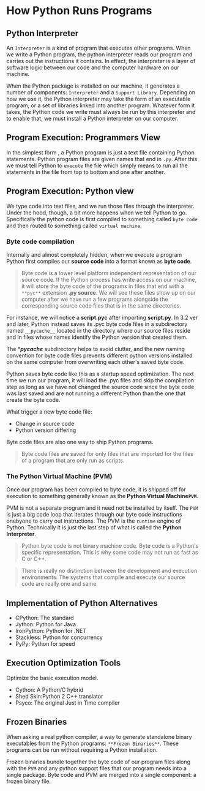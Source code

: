 # How Python Runs Programs
## Python Interpreter
An `Interpreter` is a kind of program that executes other programs. When we write a Python program, the python interpreter reads our program and carries out the instructions it contains.
In effect, the interpreter is a layer of software logic between our code and the computer hardware on our machine.

When the Python package is installed on our machine, it generates a number of components: `Interpreter` and a `Support Library`. Depending on how we use it, the Python interpreter may take the form of an executable program, or a set of libraries linked into another program. Whatever form it takes, the Python code we write must always be run by this interpreter and to enable that, we must install a Python interpreter on our computer.

## Program Execution: Programmers View
In the simplest form , a Python program is just a text file containing Python statements. Python program files are given names that end in `.py`.
After this we must tell Python to `execute` the file which simply means to run all the statements in the file from top to bottom and one after another.

## Program Execution: Python view
We type code into text files, and we run those files through the interpreter. Under the hood, though, a bit more happens when we tell Python to go.
Specifically the python code is first compiled to something called `byte code` and then routed to something called `virtual machine`.

### Byte code compilation
Internally and almost completely hidden, when we execute a program Python first compiles our **source code**  into a format known as **byte code**.

> Byte code is a lower level platform independent representation of our source code.
If the Python process has write access on our machine, it will store the byte code of the programs in files that end with a `**pyc**` extension **.py source**.
We will see these files show up on our computer after we have run a few programs alongside the corresponding source code files that is in the same directories.

For instance, we will notice a **script.pyc** after importing **script.py**.
In 3.2 ver and later, Python instead saves its .pyc byte code files in a subdirectory named `__pycache__` located in the directory where our source files reside and in files whose names identify the Python version that created them.

The **__pycache__* subdirectory helps to avoid clutter, and the new naming convention for byte code files prevents different python versions installed on the same computer from overwriting each other's saved byte code.

Python saves byte code like this as a startup speed optimization. The next time we run our program, it will load the .pyc files and skip the compilation step as long as we have not changed the source code since the byte code was last saved and are not running a different Python than the one that create the byte code.

What trigger a new byte code file:
- Change in source code
- Python version differing

Byte code files are also one way to ship Python programs.

> Byte code files are saved for only files that are imported for the files of a program that are only run as scripts.

### The Python Virtual Machine (PVM)
Once our program has been compiled to byte code, it is shipped off for execution to something generally known as the **Python Virtual Machine`PVM`**.

PVM is not a separate program and it need not be installed by itself. The `PVM` is just a big code loop that iterates through our byte code instructions onebyone to carry out instructions. The PVM is the `runtime` engine of Python. Technically it is just the last step of what is called the **Python Interpreter**.

> Python byte code is not binary machine code. Byte code is a Python's specific representation. This is why some code may not run as fast as C or C++.

> There is really no distinction between the development and execution environments. The systems that compile and execute our source code are really one and same.

## Implementation of Python Alternatives
- CPython: The standard
- Jython: Python for Java
- IronPython: Python for .NET
- Stackless: Python for concurrency
- PyPy: Python for speed

## Execution Optimization Tools
Optimize the basic execution model.
- Cython: A Python/C hybrid
- Shed Skin:Python 2 C++ translator
- Psyco: The original Just in Time compiler

## Frozen Binaries
When asking a real python compiler, a way to generate standalone binary executables from the Python programs: `**Frozen Binaries**`. These programs can be run without requiring a Python installation.

Frozen binaries bundle together the byte code of our program files along with the `PVM` and any python support files that our program needs into a single package. Byte code and PVM are merged into a single component: a frozen binary file.